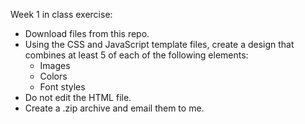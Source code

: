 Week 1 in class exercise:
- Download files from this repo.
- Using the CSS and JavaScript template files, create a design that combines at least 5 of each of the following elements:
	- Images
	- Colors
	- Font styles
- Do not edit the HTML file.
- Create a .zip archive and email them to me.